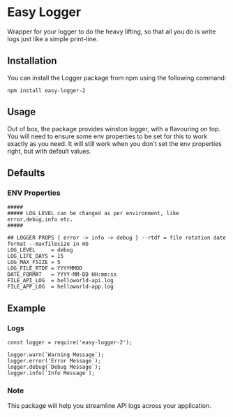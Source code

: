 # Easy Logger

Wrapper for your logger to do the heavy lifting, so that all you do is write logs just like a simple print-line.

## Installation

You can install the Logger package from npm using the following command:

```shell
npm install easy-logger-2
```

## Usage

Out of box, the package provides winston logger, with a flavouring on top.
You will need to ensure some env properties to be set for this to work exactly as you need.
It will still work when you don't set the env properties right, but with default values.

## Defaults

### ENV Properties
```shell
#####
##### LOG_LEVEL can be changed as per environment, like error,debug,info etc.
#####

## LOGGER PROPS { error -> info -> debug } --rtdf = file rotation date format --maxfilesize in mb
LOG_LEVEL     = debug
LOG_LIFE_DAYS = 15
LOG_MAX_FSIZE = 5
LOG_FILE_RTDF = YYYYMMDD
DATE_FORMAT   = YYYY-MM-DD HH:mm:ss
FILE_API_LOG  = helloworld-api.log
FILE_APP_LOG  = helloworld-app.log
```

## Example

### Logs
```shell
const logger = require('easy-logger-2');

logger.warn(`Warning Message`);
logger.error('Error Message`);
logger.debug(`Debug Message`);
logger.info(`Info Message`);
```

### Note
This package will help you streamline API logs across your application.